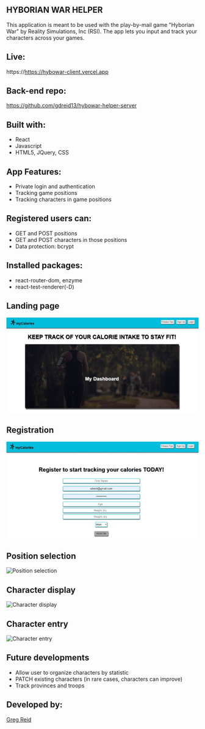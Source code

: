 ## HYBORIAN WAR HELPER
This application is meant to be used with the play-by-mail game
"Hyborian War" by Reality Simulations, Inc (RSI).  The app lets
you input and track your characters across your games.

## Live: 
https://https://hybowar-client.vercel.app

## Back-end repo:
https://github.com/gdreid13/hybowar-helper-server

## Built with:
* React
* Javascript
* HTML5, JQuery, CSS

## App Features:
* Private login and authentication
* Tracking game positions
* Tracking characters in game positions

## Registered users can:
* GET and POST positions
* GET and POST characters in those positions
* Data protection: bcrypt

## Installed packages:
* react-router-dom, enzyme
* react-test-renderer(-D)

## Landing page
![Landing page](https://github.com/gdreid13/calorie-counter-client/blob/master/screenshots/dashboard.JPG)

## Registration
![Registration](https://github.com/gdreid13/calorie-counter-client/blob/master/screenshots/register.JPG)

## Position selection
![Position selection](https://github.com/gdreid13/calorie-counter-client/blob/master/screenshots/pos-select.JPG)

## Character display
![Character display](https://github.com/gdreid13/calorie-counter-client/blob/master/screenshots/char-display.JPG)

## Character entry
![Character entry](https://github.com/gdreid13/calorie-counter-client/blob/master/screenshots/char-entry.JPG)

## Future developments
* Allow user to organize characters by statistic
* PATCH existing characters (in rare cases, characters can improve)
* Track provinces and troops

## Developed by:
[Greg Reid](https://github.com/gdreid13)
